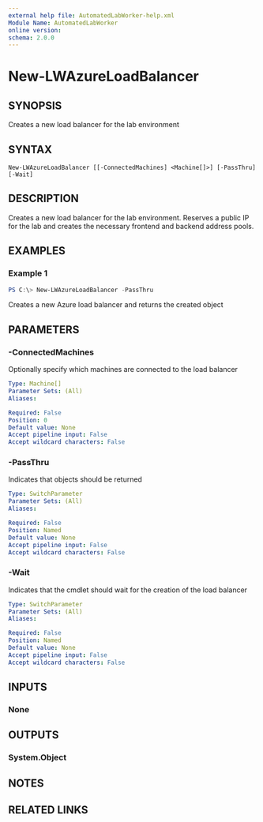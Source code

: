 ```yaml
---
external help file: AutomatedLabWorker-help.xml
Module Name: AutomatedLabWorker
online version:
schema: 2.0.0
---
```


# New-LWAzureLoadBalancer

## SYNOPSIS
Creates a new load balancer for the lab environment

## SYNTAX

```
New-LWAzureLoadBalancer [[-ConnectedMachines] <Machine[]>] [-PassThru] [-Wait]
```

## DESCRIPTION
Creates a new load balancer for the lab environment. Reserves a public IP for the lab
and creates the necessary frontend and backend address pools.

## EXAMPLES

### Example 1
```powershell
PS C:\> New-LWAzureLoadBalancer -PassThru
```

Creates a new Azure load balancer and returns the created object

## PARAMETERS

### -ConnectedMachines
Optionally specify which machines are connected to the load balancer

```yaml
Type: Machine[]
Parameter Sets: (All)
Aliases:

Required: False
Position: 0
Default value: None
Accept pipeline input: False
Accept wildcard characters: False
```

### -PassThru
Indicates that objects should be returned

```yaml
Type: SwitchParameter
Parameter Sets: (All)
Aliases:

Required: False
Position: Named
Default value: None
Accept pipeline input: False
Accept wildcard characters: False
```

### -Wait
Indicates that the cmdlet should wait for the creation of the load balancer

```yaml
Type: SwitchParameter
Parameter Sets: (All)
Aliases:

Required: False
Position: Named
Default value: None
Accept pipeline input: False
Accept wildcard characters: False
```

## INPUTS

### None

## OUTPUTS

### System.Object
## NOTES

## RELATED LINKS
